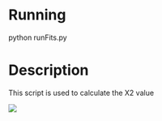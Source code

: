 Running
=======
python runFits.py


Description
===========
This script is used to calculate the X2 value 


<img src="https://render.githubusercontent.com/render/math?math=\chi^{2}=\sum_{i=1}^{N} \frac{\left(n^{data}_{i}-n^{template}_{i}\right)^{2}}  {(\sigma^{data}_{n_{i}})^{2} + (\sigma^{template}_{n_{i}})^{2}}">

